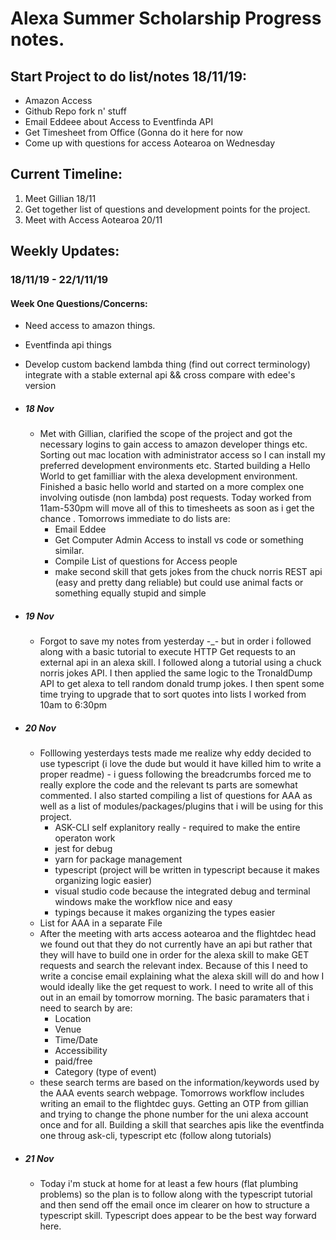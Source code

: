 
# Alexa Summer Scholarship Progress notes.

## Start Project to do list/notes 18/11/19:

* Amazon Access
* Github Repo fork n' stuff
* Email Eddeee about Access to Eventfinda API
* Get Timesheet from Office (Gonna do it here for now
* Come up with questions for access Aotearoa on Wednesday


## Current Timeline:

1. Meet Gillian 18/11
2. Get together list of questions and development points for the project.
3. Meet with Access Aotearoa 20/11

## Weekly Updates:
### 18/11/19 - 22/1/11/19
#### Week One Questions/Concerns:
* Need access to amazon things.
* Eventfinda api things
* Develop custom backend lambda thing (find out correct terminology) integrate with a stable external api && cross compare with edee's version
* ##### 18 Nov
	* Met with Gillian, clarified the scope of the project and got the necessary logins to gain access to amazon developer things etc. Sorting out mac location with administrator access so I can install my preferred development environments etc. Started building a Hello World to get familliar with the alexa development environment. Finished a basic hello world and started on a more complex one involving outisde (non lambda) post requests. Today worked from 11am-530pm will move all of this to timesheets as soon as i get the chance . Tomorrows immediate to do lists are:
		* Email Eddee
		* Get Computer Admin Access to install vs code or something similar.
		* Compile List of questions for Access people
		* make second skill that gets jokes from the chuck norris REST api (easy and pretty dang reliable) but could use animal facts or something equally stupid and simple

* ##### 19 Nov
	* Forgot to save my notes from yesterday -_- but in order i followed along with a basic tutorial to execute HTTP Get requests to an external api in an alexa skill. I followed along a tutorial using a chuck norris jokes API. I then applied the same logic to the TronaldDump API to get alexa to tell random donald trump jokes. I then spent some time trying to upgrade that to sort quotes into lists I worked from 10am to 6:30pm
  
*  ##### 20 Nov
    * Folllowing yesterdays tests made me realize why eddy decided to use typescript (i love the dude but would it have killed him to write a proper readme) - i guess following the breadcrumbs forced me to really explore the code and the relevant ts parts are somewhat commented. I also started compiling a list of questions for AAA as well as a list of modules/packages/plugins that i will be using for this project. 
    	* ASK-CLI self explanitory really - required to make the entire operaton work
    	* jest for debug
    	* yarn for package management
    	* typescript (project will be written in typescript because it makes organizing logic easier)
    	* visual studio code because the integrated debug and terminal windows make the workflow nice and easy
    	* typings because it makes organizing the types easier
   	* List for AAA in a separate File
	* After the meeting with arts access aotearoa and the flightdec head we found out that they do not currently have an api but rather that they will have to build one in order for the alexa skill to make GET requests and search the relevant index. Because of this I need to write a concise email explaining what the alexa skill will do and how I would ideally like the get request to work. I need to write all of this out in an email by tomorrow morning. The basic paramaters that i need to search by are:
		* Location
		* Venue
		* Time/Date
		* Accessibility
		* paid/free
		* Category (type of event)
	* these search terms are based on the information/keywords used by the AAA events search webpage. Tomorrows workflow includes writing an email to the flightdec guys. Getting an OTP from gillian and trying to change the phone number for the uni alexa account once and for all. Building a skill that searches apis like the eventfinda one throug ask-cli, typescript etc (follow along tutorials)
* ##### 21 Nov
	* Today i'm stuck at home for at least a few hours (flat plumbing problems) so the plan is to follow along with the typescript tutorial and then send off the email once im clearer on how to structure a typescript skill. Typescript does appear to be the best way forward here.